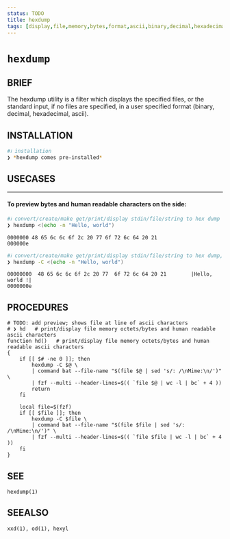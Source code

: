 ```yaml
---
status: TODO
title: hexdump
tags: [display,file,memory,bytes,format,ascii,binary,decimal,hexadecimal]
---
```


# `hexdump`

## BRIEF

The hexdump utility is a filter which displays the specified files, or the standard input, if no files are specified, in a user specified format (binary, decimal, hexadecimal, ascii).

## INSTALLATION

 
```bash
#ℹ︎ installation
❯ *hexdump comes pre-installed*
```


## USECASES

----
#### To preview bytes and human readable characters on the side:


```bash
#ℹ︎ convert/create/make get/print/display stdin/file/string to hex dump
❯ hexdump <(echo -n "Hello, world")
```

    0000000 48 65 6c 6c 6f 2c 20 77 6f 72 6c 64 20 21
    000000e


```bash
#ℹ︎ convert/create/make get/print/display stdin/file/string to hex dump, view memory octets/bytes, with  human readable ascii characters contents
❯ hexdump -C <(echo -n "Hello, world")
```

    00000000  48 65 6c 6c 6f 2c 20 77  6f 72 6c 64 20 21        |Hello, world !|
    0000000e


## PROCEDURES

    # TODO: add preview; shows file at line of ascii characters
    # ❯ hd   # print/display file memory octets/bytes and human readable ascii characters
    function hd()   # print/display file memory octets/bytes and human readable ascii characters
    {
        if [[ $# -ne 0 ]]; then
            hexdump -C $@ \
            | command bat --file-name "$(file $@ | sed 's/: /\nMime:\n/')" \
            | fzf --multi --header-lines=$(( `file $@ | wc -l | bc` + 4 ))
            return
        fi

        local file=$(fzf)
        if [[ $file ]]; then
            hexdump -C $file \
            | command bat --file-name "$(file $file | sed 's/: /\nMime:\n/')" \
            | fzf --multi --header-lines=$(( `file $file | wc -l | bc` + 4 ))
        fi
    }


## SEE

    hexdump(1)

## SEEALSO

    xxd(1), od(1), hexyl

